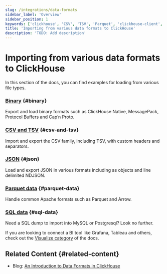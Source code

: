 ```yaml
---
slug: /integrations/data-formats
sidebar_label: 'Overview'
sidebar_position: 1
keywords: ['clickhouse', 'CSV', 'TSV', 'Parquet', 'clickhouse-client', 'clickhouse-local']
title: 'Importing from various data formats to ClickHouse'
description: 'TODO: Add description'
---
```


# Importing from various data formats to ClickHouse

In this section of the docs, you can find examples for loading from various file types.

### [**Binary**](/integrations/data-ingestion/data-formats/binary.md) {#binary}

Export and load binary formats such as ClickHouse Native, MessagePack, Protocol Buffers and Cap’n Proto.

### [**CSV and TSV**](/integrations/data-ingestion/data-formats/csv-tsv.md) {#csv-and-tsv}

Import and export the CSV family, including TSV, with custom headers and separators.

### [**JSON**](/integrations/data-ingestion/data-formats/json/intro.md) {#json}

Load and export JSON in various formats including as objects and line delimited NDJSON.

### [**Parquet data**](/integrations/data-ingestion/data-formats/parquet.md) {#parquet-data}

Handle common Apache formats such as Parquet and Arrow.

### [**SQL data**](/integrations/data-ingestion/data-formats/sql.md) {#sql-data}

Need a SQL dump to import into MySQL or Postgresql? Look no further.

If you are looking to connect a BI tool like Grafana, Tableau and others, check out the [Visualize category](../../data-visualization/index.md) of the docs.


## Related Content {#related-content}

- Blog: [An Introduction to Data Formats in ClickHouse](https://clickhouse.com/blog/data-formats-clickhouse-csv-tsv-parquet-native)
